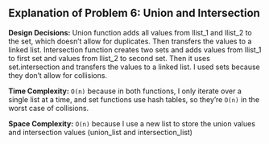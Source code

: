 ## Explanation of Problem 6: Union and Intersection


**Design Decisions:**
Union function adds all values from llist_1 and llist_2 to the set, which doesn’t allow for
duplicates. Then transfers the values to a linked list.
Intersection function creates two sets and adds values from llist_1 to first set and values from
llist_2 to second set. Then it uses set.intersection and transfers the values to a linked list.
I used sets because they don’t allow for collisions.


**Time Complexity:**
`O(n)` because in both functions, I only iterate over a single list at a time, and set functions use
hash tables, so they’re `O(n)` in the worst case of collisions.


**Space Complexity:**
`O(n)` because I use a new list to store the union values and intersection values (union_list and
intersection_list)



